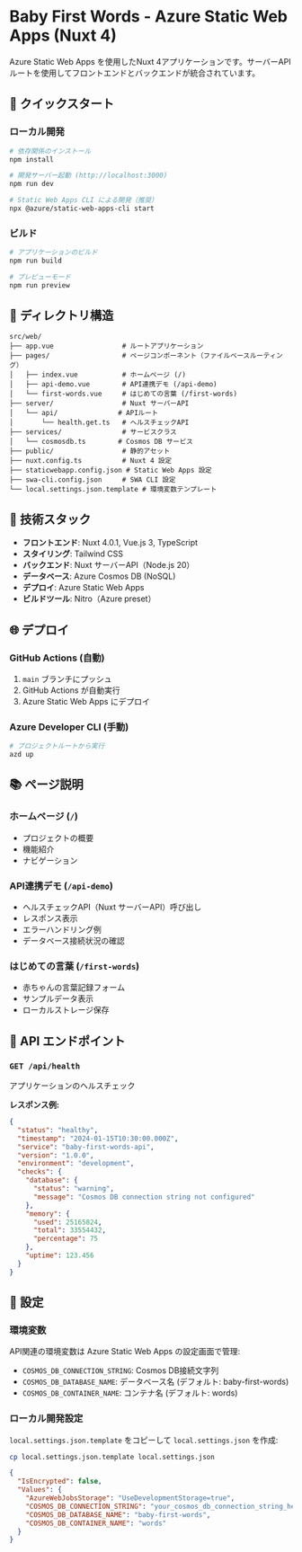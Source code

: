 # Baby First Words - Azure Static Web Apps (Nuxt 4)

Azure Static Web Apps を使用したNuxt 4アプリケーションです。サーバーAPIルートを使用してフロントエンドとバックエンドが統合されています。

## 🚀 クイックスタート

### ローカル開発

```bash
# 依存関係のインストール
npm install

# 開発サーバー起動 (http://localhost:3000)
npm run dev

# Static Web Apps CLI による開発（推奨）
npx @azure/static-web-apps-cli start
```

### ビルド

```bash
# アプリケーションのビルド
npm run build

# プレビューモード
npm run preview
```

## 📁 ディレクトリ構造

```
src/web/
├── app.vue                 # ルートアプリケーション
├── pages/                  # ページコンポーネント（ファイルベースルーティング）
│   ├── index.vue           # ホームページ (/)
│   ├── api-demo.vue        # API連携デモ (/api-demo)
│   └── first-words.vue     # はじめての言葉 (/first-words)
├── server/                 # Nuxt サーバーAPI
│   └── api/               # APIルート
│       └── health.get.ts   # ヘルスチェックAPI
├── services/               # サービスクラス
│   └── cosmosdb.ts        # Cosmos DB サービス
├── public/                 # 静的アセット
├── nuxt.config.ts          # Nuxt 4 設定
├── staticwebapp.config.json # Static Web Apps 設定
├── swa-cli.config.json     # SWA CLI 設定
└── local.settings.json.template # 環境変数テンプレート
```

## 🔧 技術スタック

- **フロントエンド**: Nuxt 4.0.1, Vue.js 3, TypeScript
- **スタイリング**: Tailwind CSS
- **バックエンド**: Nuxt サーバーAPI（Node.js 20）
- **データベース**: Azure Cosmos DB (NoSQL)
- **デプロイ**: Azure Static Web Apps
- **ビルドツール**: Nitro（Azure preset）

## 🌐 デプロイ

### GitHub Actions (自動)

1. `main` ブランチにプッシュ
2. GitHub Actions が自動実行
3. Azure Static Web Apps にデプロイ

### Azure Developer CLI (手動)

```bash
# プロジェクトルートから実行
azd up
```

## 📚 ページ説明

### ホームページ (`/`)
- プロジェクトの概要
- 機能紹介
- ナビゲーション

### API連携デモ (`/api-demo`)
- ヘルスチェックAPI（Nuxt サーバーAPI）呼び出し
- レスポンス表示
- エラーハンドリング例
- データベース接続状況の確認

### はじめての言葉 (`/first-words`)
- 赤ちゃんの言葉記録フォーム
- サンプルデータ表示
- ローカルストレージ保存

## 🔌 API エンドポイント

### `GET /api/health`
アプリケーションのヘルスチェック

**レスポンス例:**
```json
{
  "status": "healthy",
  "timestamp": "2024-01-15T10:30:00.000Z",
  "service": "baby-first-words-api",
  "version": "1.0.0",
  "environment": "development",
  "checks": {
    "database": {
      "status": "warning",
      "message": "Cosmos DB connection string not configured"
    },
    "memory": {
      "used": 25165824,
      "total": 33554432,
      "percentage": 75
    },
    "uptime": 123.456
  }
}
```

## 📝 設定

### 環境変数

API関連の環境変数は Azure Static Web Apps の設定画面で管理:

- `COSMOS_DB_CONNECTION_STRING`: Cosmos DB接続文字列
- `COSMOS_DB_DATABASE_NAME`: データベース名 (デフォルト: baby-first-words)
- `COSMOS_DB_CONTAINER_NAME`: コンテナ名 (デフォルト: words)

### ローカル開発設定

`local.settings.json.template` をコピーして `local.settings.json` を作成:

```bash
cp local.settings.json.template local.settings.json
```

```json
{
  "IsEncrypted": false,
  "Values": {
    "AzureWebJobsStorage": "UseDevelopmentStorage=true",
    "COSMOS_DB_CONNECTION_STRING": "your_cosmos_db_connection_string_here",
    "COSMOS_DB_DATABASE_NAME": "baby-first-words",
    "COSMOS_DB_CONTAINER_NAME": "words"
  }
}
```
